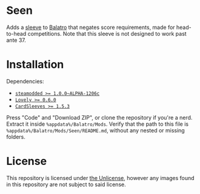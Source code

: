 # Seen

Adds a [sleeve](https://github.com/larswijn/CardSleeves) to [Balatro](https://balatrogame.com/) that negates score requirements, made for head-to-head competitions. Note that this sleeve is not designed to work past ante 37.

# Installation

Dependencies:
- [`steamodded >= 1.0.0~ALPHA-1206c`](https://github.com/Steamodded/smods/wiki)
- [`Lovely >= 0.6.0`](https://github.com/ethangreen-dev/lovely-injector)
- [`CardSleeves >= 1.5.3`](https://github.com/larswijn/CardSleeves)

Press "Code" and "Download ZIP", or clone the repository if you're a nerd. Extract it inside `%appdata%/Balatro/Mods`. Verify that the path to this file is `%appdata%/Balatro/Mods/Seen/README.md`, without any nested or missing folders.

# License

This repository is licensed under [the Unlicense](https://unlicense.org/), however any images found in this repository are not subject to said license.
